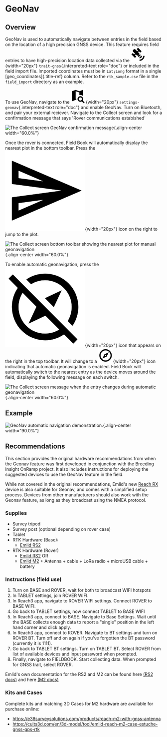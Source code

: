 GeoNav
======

Overview
--------

GeoNav is used to automatically navigate between entries in the field
based on the location of a high precision GNSS device. This feature
requires field entries to have high-precision location data collected
via the
![gnss](/_static/icons/formats/satellite-variant.png){width="20px"}
`trait-gnss`{.interpreted-text role="doc"} or included in the field
import file. Imported coordinates must be in `Lat;Long` format in a
single [geo\_coordinates]{.title-ref} column. Refer to the
`rtk_sample.csv` file in the `field_import` directory as an example.

To use GeoNav, navigate to the
![geonav](/_static/icons/settings/main/map-search.png){width="20px"}
`settings-geonav`{.interpreted-text role="doc"} and enable GeoNav. Turn
on Bluetooth, and pair your external reciever. Navigate to the Collect
screen and look for a confirmation message that says \'Rover
communications estabished\'

![The Collect screen GeoNav confirmation
message](/_static/images/geonav/connect_cropped.png){.align-center
width="60.0%"}

Once the rover is connected, Field Book will automatically display the
nearest plot in the bottom toolbar. Press the
![navigate](/_static/icons/collect/send-outline.png){width="20px"} icon
on the right to jump to the plot.

![The Collect screen bottom toolbar showing the nearest plot for manual
geonavigation](/_static/images/geonav/goto_cropped.png){.align-center
width="60.0%"}

To enable automatic geonavigation, press the
![compass-off](/_static/icons/collect/compass-off-outline.png){width="20px"}
icon that appears on the right in the top toolbar. It will change to a
![compass](/_static/icons/fields/compass-outline.png){width="20px"} icon
indicating that automatic geonavigation is enabled. Field Book will
automatically switch to the nearest entry as the device moves around the
field, displaying the following message on each switch.

![The Collect screen message when the entry changes during automatic
geonavigation](/_static/images/geonav/navigated_cropped.png){.align-center
width="60.0%"}

Example
-------

![GeoNav automatic navigation
demonstration.](/_static/gifs/GeoNavDemo.gif){.align-center
width="90.0%"}

Recommendations
---------------

This section provides the original hardware recommendations from when
the Geonav feature was first developed in conjunction with the Breeding
Insight OnRamp project. It also includes instructions for deploying the
suggested devices to use the GeoNav feature in the field.

While not covered in the original recommendations, Emlid\'s new [Reach
RX](https://emlid.com/reachrx/) device is also suitable for Geonav, and
comes with a simplified setup process. Devices from other manufacturers
should also work with the Geonav feature, as long as they broadcast
using the NMEA protocol.

### Supplies

-   Survey tripod
-   Survey post (optional depending on rover case)
-   Tablet
-   RTK Hardware (Base):
    -   [Emlid RS2](https://emlid.com/reachrs2plus/)
-   RTK Hardware (Rover)
    -   [Emlid RS2](https://emlid.com/reachrs2plus/) OR
    -   [Emlid M2](https://emlid.com/reach/) + Antenna + cable + LoRa
        radio + microUSB cable + battery

### Instructions (field use)

1.  Turn on BASE and ROVER, wait for both to broadcast WIFI hotspots
2.  In TABLET settings, join ROVER WIFI.
3.  In Reach3 app, navigate to ROVER WIFI settings. Connect ROVER to
    BASE WIFI.
4.  Go back to TABLET settings, now connect TABLET to BASE WIFI
5.  In Reach3 app, connect to BASE. Navigate to Base Settings. Wait
    until the BASE collects enough data to report a "single" position in
    the left hand corner and click apply.
6.  In Reach3 app, connect to ROVER. Navigate to BT settings and turn on
    ROVER BT. Turn off and on again if you've forgotten the BT password
    (currently it is 1111).
7.  Go back to TABLET BT settings. Turn on TABLET BT. Select ROVER from
    list of available devices and input password when prompted.
8.  Finally, navigate to FIELDBOOK. Start collecting data. When prompted
    for GNSS trait, select ROVER.

Emlid\'s own documentation for the RS2 and M2 can be found here [(RS2
docs)](https://docs.emlid.com/reachrs2/) and here [(M2
docs)](https://docs.emlid.com/reach/)

### Kits and Cases

Complete kits and matching 3D Cases for M2 hardware are available for
purchase online:

-   <https://e38surveysolutions.com/products/reach-m2-with-gnss-antenna>
-   <https://cults3d.com/en/3d-model/tool/emlid-reach-m2-case-estuche-gnss-gps-rtk>
